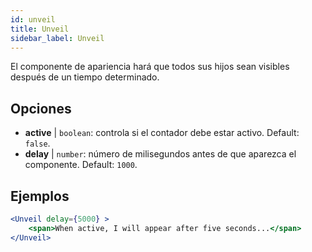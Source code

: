 ```yaml
---
id: unveil 
title: Unveil
sidebar_label: Unveil
---
```


El componente de apariencia hará que todos sus hijos sean visibles después de un tiempo determinado.

## Opciones

* __active__ | `boolean`: controla si el contador debe estar activo. Default: `false`.
* __delay__ | `number`: número de milisegundos antes de que aparezca el componente. Default: `1000`.


## Ejemplos

```jsx live
<Unveil delay={5000} >
    <span>When active, I will appear after five seconds...</span>
</Unveil>
```



